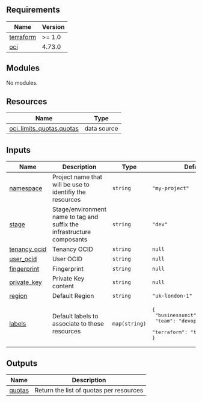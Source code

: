<!-- BEGIN_TF_DOCS -->
## Requirements

| Name | Version |
|------|---------|
| <a name="requirement_terraform"></a> [terraform](#requirement\_terraform) | >= 1.0 |
| <a name="requirement_oci"></a> [oci](#requirement\_oci) | 4.73.0 |

## Modules

No modules.

## Resources

| Name | Type |
|------|------|
| [oci_limits_quotas.quotas](https://registry.terraform.io/providers/oracle/oci/4.73.0/docs/data-sources/limits_quotas) | data source |

## Inputs

| Name | Description | Type | Default | Required |
|------|-------------|------|---------|:--------:|
| <a name="input_namespace"></a> [namespace](#input\_namespace) | Project name that will be use to identifiy the resources | `string` | `"my-project"` | no |
| <a name="input_stage"></a> [stage](#input\_stage) | Stage/environment name to tag and suffix the infrastructure composants | `string` | `"dev"` | no |
| <a name="input_tenancy_ocid"></a> [tenancy\_ocid](#input\_tenancy\_ocid) | Tenancy OCID | `string` | `null` | no |
| <a name="input_user_ocid"></a> [user\_ocid](#input\_user\_ocid) | User OCID | `string` | `null` | no |
| <a name="input_fingerprint"></a> [fingerprint](#input\_fingerprint) | Fingerprint | `string` | `null` | no |
| <a name="input_private_key"></a> [private\_key](#input\_private\_key) | Private Key content | `string` | `null` | no |
| <a name="input_region"></a> [region](#input\_region) | Default Region | `string` | `"uk-london-1"` | no |
| <a name="input_labels"></a> [labels](#input\_labels) | Default labels to associate to these resources | `map(string)` | <pre>{<br>  "businessunit": "mycompany",<br>  "team": "devops",<br>  "terraform": "true"<br>}</pre> | no |

## Outputs

| Name | Description |
|------|-------------|
| <a name="output_quotas"></a> [quotas](#output\_quotas) | Return the list of quotas per resources |
<!-- END_TF_DOCS -->